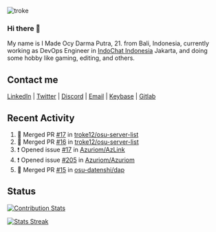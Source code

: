 ![troke](https://cardivo.vercel.app/api?name=I%20Made%20Ocy%20Darma%20Putra&description=Just%20pull-stack%20developer&image=https://avatars.githubusercontent.com/u/10250068?v=4&backgroundColor=%23DE834D)

### Hi there 👋

My name is I Made Ocy Darma Putra, 21. from Bali, Indonesia, currently working as DevOps Engineer in [IndoChat Indonesia](https://indochat.co.id) Jakarta, and doing some hobby like gaming, editing, and others.

## Contact me

[LinkedIn](https://linkedin.com/in/troke) | [Twitter](https://twitter.com/darma_ochi) | [Discord](https://link.troke.id/discord) | <a href="mailto:ochi@troke.id">Email</a> | [Keybase](https://keybase.io/troke) | [Gitlab](https://gitlab.com/troke12)

## Recent Activity

<!--START_SECTION:activity-->
1. 🎉 Merged PR [#17](https://github.com/troke12/osu-server-list/pull/17) in [troke12/osu-server-list](https://github.com/troke12/osu-server-list)
2. 🎉 Merged PR [#16](https://github.com/troke12/osu-server-list/pull/16) in [troke12/osu-server-list](https://github.com/troke12/osu-server-list)
3. ❗️ Opened issue [#17](https://github.com/Azuriom/AzLink/issues/17) in [Azuriom/AzLink](https://github.com/Azuriom/AzLink)
4. ❗️ Opened issue [#205](https://github.com/Azuriom/Azuriom/issues/205) in [Azuriom/Azuriom](https://github.com/Azuriom/Azuriom)
5. 🎉 Merged PR [#15](https://github.com/osu-datenshi/dap/pull/15) in [osu-datenshi/dap](https://github.com/osu-datenshi/dap)
<!--END_SECTION:activity-->

## Status

[![Contribution Stats](https://github-contribution-stats.vercel.app/api/?username=troke12)](https://github.com/LordDashMe/github-contribution-stats/)

[![Stats Streak](https://github-readme-streak-stats.herokuapp.com/?user=troke12)](https://github.com/troke12/)
